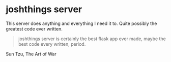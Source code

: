 # joshthings server
This server does anything and everything I need it to. Quite possibly the greatest code ever written.
> joshthings server is certainly the best flask app ever made, maybe the best code every written, period.

Sun Tzu, The Art of War
